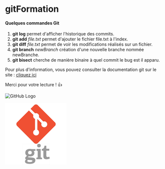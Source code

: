 # gitFormation

#### Quelques commandes Git

1. **git log** permet d'afficher l'historique des commits. 
2. **git add** *file.txt* permet d'ajouter le fichier file.txt à 
l'index.
3. **git diff** *file.txt* permet de voir les modifications réalisés sur 
un fichier.
4. **git branch** *newBranch* création d'une nouvelle branche nommée 
newBranche.
5. **git bisect** cherche de manière binaire à quel commit le bug 
est 
il apparu.

Pour plus d'information, vous pouvez consulter la documentation git sur 
le site : [cliquez ici](https://git-scm.com/docs)

Merci pour votre lecture ! :+1:

![GitHub Logo](C:\Users\mtremion\Desktop\Git\gitFormation\logo)

![GitHub Logo](logo.png)
